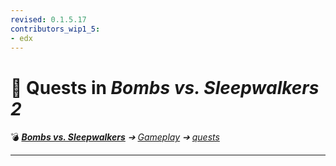```yaml
---
revised: 0.1.5.17
contributors_wip1_5:
- edx
---
```


# 📁 Quests in *Bombs vs. Sleepwalkers 2*

💣 ***[Bombs vs. Sleepwalkers][home]** ➔ [Gameplay][gameplay] ➔ [quests][quests]*

****

[home]: /README.md
[gameplay]: /gameplay/readme.md
[quests]: /gameplay/quests/readme.md
